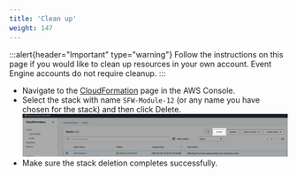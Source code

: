 ```yaml
---
title: 'Clean up'
weight: 147
---
```


:::alert{header="Important" type="warning"}
Follow the instructions on this page if you would like to clean up resources in your own account. Event Engine accounts do not require cleanup.
:::

- Navigate to the [CloudFormation](https://console.aws.amazon.com/cloudformation/home) page in the AWS Console.
- Select the stack with name `SFW-Module-12` (or any name you have chosen for the stack) and then click Delete.
  ![CloudFormation delete](/static/img/setup/setup-cloudformation-delete.png)
- Make sure the stack deletion completes successfully.
